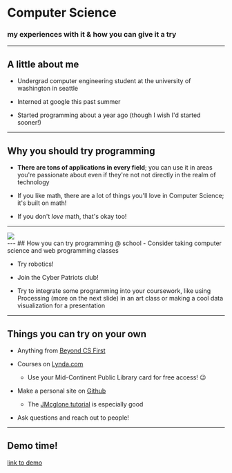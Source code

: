 # Computer Science
### my experiences with it & how you can give it a try

---
## A little about me
- Undergrad computer engineering student at the university of washington in seattle

- Interned at google this past summer

- Started programming about a year ago (though I wish I'd started sooner!)

---
## Why you should try programming
- **There are tons of applications in every field**; you can use it in areas you're passionate about even if they're not not directly in the realm of technology

- If you like math, there are a lot of things you'll love in Computer Science; it's built on math!

- If you don't *love* math, that's okay too!
---

<div class="atlas-chart" data-id="B1rFqVkjl" data-width="640" data-height="449"><img src="https://www.theatlas.com/i/atlas_B1rFqVkjl.png" style="max-width: 100%;"></div><script src="https://www.theatlas.com/javascripts/atlas.js"></script>
---
## How you can try programming @ school
- Consider taking computer science and web programming classes

- Try robotics!

- Join the Cyber Patriots club!

- Try to integrate some programming into your coursework, like using Processing (more on the next slide) in an art class or making a cool data visualization for a presentation
---
## Things you can try on your own
- Anything from [Beyond CS First](https://www.cs-first.com/en/beyond-cs-first)

- Courses on [Lynda.com](www.lynda.com)
  * Use your Mid-Continent Public Library card for free access! 😉

- Make a personal site on [Github](github.com)
  * The [JMcglone tutorial](http://jmcglone.com/guides/github-pages/) is especially good

- Ask questions and reach out to people!
---
## Demo time!
[link to demo](https://gist.github.com/chrstnb/d5bc61bfff8b4f40a631cbd3f4dab3be)
